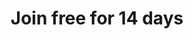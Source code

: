 ---
title: Join free for 14 days
redirect_to: https://docs.google.com/forms/d/e/1FAIpQLScMDUWtIbv3DadHBrQtctQrln038WsLFfyhPdq_to9NGEbpGQ/viewform?usp=sf_link
---